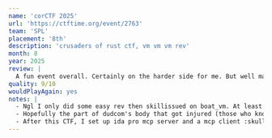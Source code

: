 ```yaml
---
name: 'corCTF 2025'
url: 'https://ctftime.org/event/2763'
team: 'SPL'
placement: '8th'
description: 'crusaders of rust ctf, vm vm vm rev'
month: 8
year: 2025
review: |
  A fun event overall. Certainly on the harder side for me. But well made with quality challs for the most part.
quality: 9/10
wouldPlayAgain: yes
notes: |
  - Ngl I only did some easy rev then skillissued on boat_vm. At least I learned a lot about VM rev from working on boat_vm with DisplayGFX + dudcom.
  - Hopefully the part of dudcom's body that got injured (those who know) is better now lol.
  - After this CTF, I set up ida pro mcp server and a mcp client :skull:. Fully converted to the dark side.
---
```

